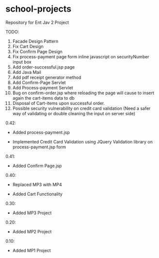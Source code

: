 # school-projects
Repository for Ent Jav 2 Project

TODO: 

  1. Facade Design Pattern
  2. Fix Cart Design
  3. Fix Confirm Page Design
  4. Fix process-payment page form inline javascript on securityNumber input box
  5. Add order-successful.jsp page
  6. Add Java Mail
  7. Add pdf receipt generator method
  8. Add Confirm-Page Servlet
  9. Add Process-payment Servlet
  10. Bug on confirm-order.jsp where reloading the page will cause to insert again the cart-items data to db
  11. Disposal of Cart-items upon successful order.
  12. Possible security vulnerability on credit card validation (Need a safer way of validating or double cleaning the input on server side)

0.42:
 
  * Added process-payment.jsp
  
  * Implemented Credit Card Validation using JQuery Validation library on process-payment.jsp form

0.41: 

  * Added Confirm Page.jsp

0.40:

  * Replaced MP3 with MP4
  
  * Added Cart Functionality

0.30: 

  * Added MP3 Project

0.20:

  * Added MP2 Project
  
0.10: 

  * Added MP1 Project
